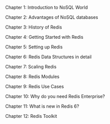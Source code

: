 Chapter 1: Introduction to NoSQL World 

Chapter 2: Advantages of NoSQL databases 

Chapter 3: History of Redis 

Chapter 4: Getting Started with Redis 

Chapter 5: Setting up Redis 

Chapter 6: Redis Data Structures in detail 

Chapter 7: Scaling Redis 

Chapter 8: Redis Modules 

Chapter 9: Redis Use Cases 

Chapter 10: Why do you need Redis Enterprise? 

Chapter 11: What is new in Redis 6?

Chapter 12: Redis Toolkit